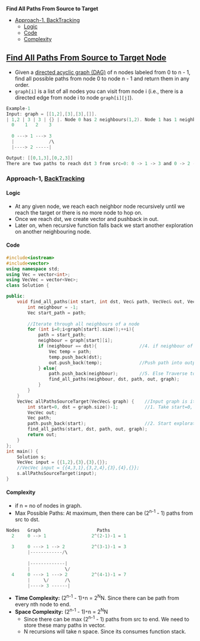 **Find All Paths From Source to Target**
- [Approach-1. BackTracking](#a1)
  - [Logic](#l1)
  - [Code](#c1)
  - [Complexity](#co1)

## [Find All Paths From Source to Target Node](https://leetcode.com/problems/all-paths-from-source-to-target/)
- Given a [directed acyclic graph (DAG)](/DS_Questions/Data_Structures/Graphs#dag) of n nodes labeled from 0 to n - 1, find all possible paths from node 0 to node n - 1 and return them in any order.
- `graph[i]` is a list of all nodes you can visit from node i (i.e., there is a directed edge from node i to node `graph[i][j]`).
```c
Example-1
Input: graph = [[1,2],[3],[3],[]].
| 1,2 | 3 | 3 | {} |. Node 0 has 2 neighbours(1,2). Node 1 has 1 neighbour(3), Node 2 has 1 neighbour(3).
  0    1   2    3 
  
  0 ---> 1 ---> 3
  |             /\
  |----> 2 -----|

Output: [[0,1,3],[0,2,3]] 
There are two paths to reach dst 3 from src=0: 0 -> 1 -> 3 and 0 -> 2 -> 3.
```

<a name=a1></a>
### Approach-1, [BackTracking](/DS_Questions/Algorithms/Backtracking)
<a name=l1></a>
#### Logic
- At any given node, we reach each neighbor node recursively until we reach the target or there is no more node to hop on.
- Once we reach dst, we create vector and pushback in out.
- Later on, when recursive function falls back we start another exploration on another neighbouring node.
<a name=c1></a>
#### Code
```cpp
#include<iostream>
#include<vector>
using namespace std;
using Vec = vector<int>;
using VecVec = vector<Vec>;
class Solution {

public:
    void find_all_paths(int start, int dst, Vec& path, VecVec& out, VecVec& graph){
        int neighbour = -1;
        Vec start_path = path;
        
        //Iterate through all neighbours of a node
        for (int i=0;i<graph[start].size();++i){
            path = start_path;
            neighbour = graph[start][i];
            if (neighbour == dst){                //4. if neighbour of present node=dst, We found 1 path
                Vec temp = path;
                temp.push_back(dst);
                out.push_back(temp);              //Push path into output
            } else{
                path.push_back(neighbour);        //5. Else Traverse to neighbour of present node
                find_all_paths(neighbour, dst, path, out, graph);
            }
        }
    }
    VecVec allPathsSourceTarget(VecVec& graph) {    //Input graph is itself AdjacencyList
        int start=0, dst = graph.size()-1;          //1. Take start=0, dst node=size-1
        VecVec out;
        Vec path;
        path.push_back(start);                      //2. Start exploration from start node.
        find_all_paths(start, dst, path, out, graph);
        return out;
    }
};
int main() {
    Solution s;
    VecVec input = {{1,2},{3},{3},{}};
    //VecVec input = {{4,3,1},{3,2,4},{3},{4},{}};
    s.allPathsSourceTarget(input);
}
```
<a name=co1></a>
#### Complexity
- if n = no of nodes in graph.
- Max Possible Paths: At maximum, then there can be (2<sup>n-1</sup> - 1) paths from src to dst.
```c
Nodes   Graph                     Paths
  2     0 --> 1                 2^(2-1)-1 = 1
  
  3     0 ---> 1 --> 2          2^(3-1)-1 = 3
        |------------/\
        
        |-------------|
        |             \/
  4     0 ---> 1 ---> 2         2^(4-1)-1 = 7
        |     \/      /\
        |----> 3 ------|
```
- **Time Complexity:** (2<sup>n-1</sup> - 1)`*`n = 2<sup>N</sup>N. Since there can be path from every nth node to end.
- **Space Complexity:** (2<sup>n-1</sup> - 1)`*`n = 2<sup>N</sup>N
  - Since there can be max (2<sup>n-1</sup> - 1) paths from src to end. We need to store these many paths in vector.
  - N recursions will take n space. Since its consumes function stack.
